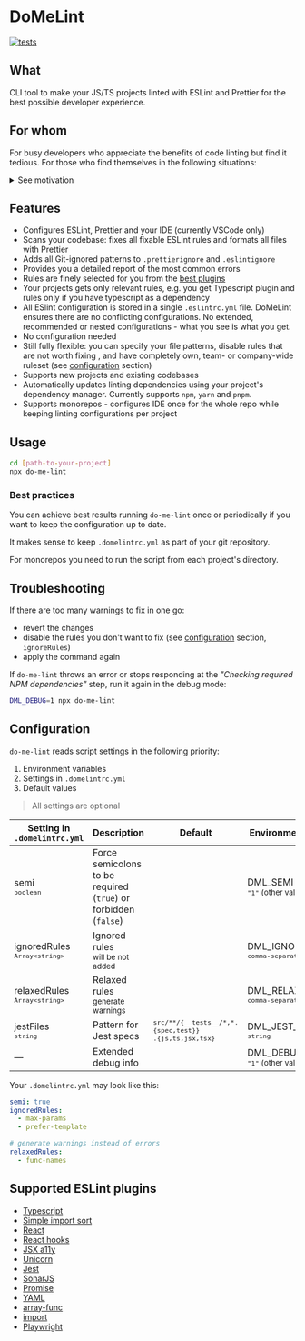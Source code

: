 # DoMeLint

[![tests](https://github.com/nikolai-katkov/do-me-lint/actions/workflows/tests.yml/badge.svg)](https://github.com/nikolai-katkov/do-me-lint/actions/workflows/tests.yml)

## What

CLI tool to make your JS/TS projects linted with ESLint and Prettier for the best possible developer experience.

## For whom

For busy developers who appreciate the benefits of code linting but find it tedious. For those who find themselves in the following situations:

<details>
<summary>See motivation</summary>
<p>

**I spend too much time to read ESLint rule docs.** It indicates that you are not happy with just applying recommended configs. To make a concious choice you have to learn what is considered a warning, how it might conflict with other rules, test all the rule options. **For hundreds of rules.**

**I don't remember why this rule is here.** Is your current config specific to the project? Do you keep track of the reasons to enable or disable a specific rule?

**I'm not sure if a rule is enabled in my config at all.** ESLint configurations work like layers: one recommended config can enable a rule, another one can cancel it, recommended configs are usually extended from some "base" in a tree-like hierarchy. In addition your project config may be impacted by the parent folder config unless you explicitly forbid it.

**I'd like to use modern ESLint plugins, but I have no time to monitor it.** You suspect that ESLint world is awesome, but trying out all these plugins?

**Sometimes I see more than one warning for the same code.** It indicates you have conflicting rules, or some cases are covered by Typescript.

</p>
</details>

## Features

- Configures ESLint, Prettier and your IDE (currently VSCode only)
- Scans your codebase: fixes all fixable ESLint rules and formats all files with Prettier
- Adds all Git-ignored patterns to `.prettierignore` and `.eslintignore`
- Provides you a detailed report of the most common errors
- Rules are finely selected for you from the [best plugins](#supported-eslint-plugins)
- Your projects gets only relevant rules, e.g. you get Typescript plugin and rules only if you have typescript as a dependency
- All ESlint configuration is stored in a single `.eslintrc.yml` file. DoMeLint ensures there are no conflicting configurations. No extended, recommended or nested configurations - what you see is what you get.
- No configuration needed
- Still fully flexible: you can specify your file patterns, disable rules that are not worth fixing , and have completely own, team- or company-wide ruleset (see [configuration](#configuration) section)
- Supports new projects and existing codebases
- Automatically updates linting dependencies using your project's dependency manager. Currently supports `npm`, `yarn` and `pnpm`.
- Supports monorepos - configures IDE once for the whole repo while keeping linting configurations per project

## Usage

```bash
cd [path-to-your-project]
npx do-me-lint
```

### Best practices

You can achieve best results running `do-me-lint` once or periodically if you want to keep the configuration up to date.

It makes sense to keep `.domelintrc.yml` as part of your git repository.

For monorepos you need to run the script from each project's directory.

## Troubleshooting

If there are too many warnings to fix in one go:

- revert the changes
- disable the rules you don't want to fix (see [configuration](#configuration) section, `ignoreRules`)
- apply the command again

If `do-me-lint` throws an error or stops responding at the _"Checking required NPM dependencies"_ step, run it again in the debug mode:

```bash
DML_DEBUG=1 npx do-me-lint
```

## Configuration

`do-me-lint` reads script settings in the following priority:

1. Environment variables
2. Settings in `.domelintrc.yml`
3. Default values

> All settings are optional

| Setting in `.domelintrc.yml`                     | Description                                                     | Default                                                                    | Environment variable                                          |
| ------------------------------------------------ | --------------------------------------------------------------- | -------------------------------------------------------------------------- | ------------------------------------------------------------- |
| semi <br> <small>`boolean`</small>               | Force semicolons to be required (`true`) or forbidden (`false`) |                                                                            | DML_SEMI <br> <small>`"1"` (other values are false)</small>   |
| ignoredRules <br> <small>`Array<string>`</small> | Ignored rules <br> <small>will be not added</small>             |                                                                            | DML_IGNORED_RULES<br> <small>`comma-separated string`</small> |
| relaxedRules <br> <small>`Array<string>`</small> | Relaxed rules <br> <small>generate warnings</small>             |                                                                            | DML_RELAXED_RULES<br> <small>`comma-separated string`</small> |
| jestFiles<br> <small>`string`</small>            | Pattern for Jest specs                                          | <small> `src/**/{__tests__/*,*.{spec,test}}`<br>`.{js,ts,jsx,tsx}`</small> | DML_JEST_FILES <br> <small>`string`</small>                   |
| —                                                | Extended debug info                                             |                                                                            | DML_DEBUG <br> <small>`"1"` (other values are false)</small>  |

Your `.domelintrc.yml` may look like this:

```yaml
semi: true
ignoredRules:
  - max-params
  - prefer-template

# generate warnings instead of errors  
relaxedRules:
  - func-names
```

## Supported ESLint plugins

- [Typescript](https://github.com/typescript-eslint/typescript-eslint/tree/master/packages/eslint-plugin)
- [Simple import sort](https://github.com/lydell/eslint-plugin-simple-import-sort)
- [React](https://github.com/yannickcr/eslint-plugin-react)
- [React hooks](https://github.com/facebook/react/tree/master/packages/eslint-plugin-react-hooks)
- [JSX a11y](https://github.com/jsx-eslint/eslint-plugin-jsx-a11y)
- [Unicorn](https://github.com/sindresorhus/eslint-plugin-unicorn)
- [Jest](https://github.com/jest-community/eslint-plugin-jest)
- [SonarJS](https://github.com/SonarSource/eslint-plugin-sonarjs)
- [Promise](https://github.com/xjamundx/eslint-plugin-promise)
- [YAML](https://github.com/ota-meshi/eslint-plugin-yml)
- [array-func](https://github.com/freaktechnik/eslint-plugin-array-func)
- [import](https://github.com/import-js/eslint-plugin-import)
- [Playwright](https://github.com/playwright-community/eslint-plugin-playwright)
